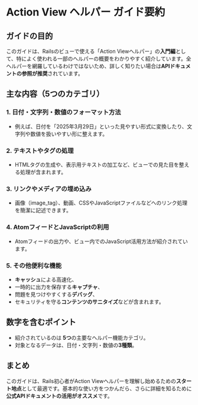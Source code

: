 # Action View ヘルパー ガイド要約

## ガイドの目的
このガイドは、Railsのビューで使える「Action Viewヘルパー」の**入門編**として、特によく使われる一部のヘルパーの概要をわかりやすく紹介しています。全ヘルパーを網羅しているわけではないため、詳しく知りたい場合は**APIドキュメントの参照が推奨**されています。

## 主な内容（5つのカテゴリ）

### 1. 日付・文字列・数値のフォーマット方法
- 例えば、日付を「2025年3月29日」といった見やすい形式に変換したり、文字列や数値を扱いやすい形に整えます。

### 2. テキストやタグの処理
- HTMLタグの生成や、表示用テキストの加工など、ビューでの見た目を整える処理が含まれます。

### 3. リンクやメディアの埋め込み
- 画像（image_tag）、動画、CSSやJavaScriptファイルなどへのリンク処理を簡潔に記述できます。

### 4. AtomフィードとJavaScriptの利用
- Atomフィードの出力や、ビュー内でのJavaScript活用方法が紹介されています。

### 5. その他便利な機能
- **キャッシュ**による高速化、
- 一時的に出力を保存する**キャプチャ**、
- 問題を見つけやすくする**デバッグ**、
- セキュリティを守る**コンテンツのサニタイズ**などが含まれます。

## 数字を含むポイント
- 紹介されているのは **5つ**の主要なヘルパー機能カテゴリ。
- 対象となるデータは、日付・文字列・数値の**3種類**。

## まとめ
このガイドは、Rails初心者がAction Viewヘルパーを理解し始めるための**スタート地点**として最適です。基本的な使い方をつかんだら、さらに詳細を知るために**公式APIドキュメントの活用がオススメ**です。


